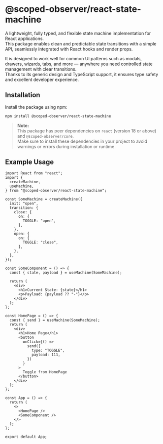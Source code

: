 # @scoped-observer/react-state-machine

A lightweight, fully typed, and flexible state machine implementation for React applications.  
This package enables clean and predictable state transitions with a simple API, seamlessly integrated with React hooks and render props.

It is designed to work well for common UI patterns such as modals, drawers, wizards, tabs, and more — anywhere you need controlled state management with clear transitions.  
Thanks to its generic design and TypeScript support, it ensures type safety and excellent developer experience.

## Installation

Install the package using npm:

```bash
npm install @scoped-observer/react-state-machine
```

> **Note:**  
> This package has peer dependencies on `react` (version 18 or above) and `@scoped-observer/core`.  
> Make sure to install these dependencies in your project to avoid warnings or errors during installation or runtime.

## Example Usage

```tsx
import React from "react";
import {
  createMachine,
  useMachine,
} from "@scoped-observer/react-state-machine";

const SomeMachine = createMachine({
  init: "open",
  transition: {
    close: {
      on: {
        TOGGLE: "open",
      },
    },
    open: {
      on: {
        TOGGLE: "close",
      },
    },
  },
});

const SomeComponent = () => {
  const { state, payload } = useMachine(SomeMachine);

  return (
    <div>
      <h1>Current State: {state}</h1>
      <p>Payload: {payload ?? "-"}</p>
    </div>
  );
};

const HomePage = () => {
  const { send } = useMachine(SomeMachine);
  return (
    <div>
      <h1>Home Page</h1>
      <button
        onClick={() =>
          send({
            type: "TOGGLE",
            payload: 111,
          })
        }
      >
        Toggle from HomePage
      </button>
    </div>
  );
};

const App = () => {
  return (
    <>
      <HomePage />
      <SomeComponent />
    </>
  );
};

export default App;
```
